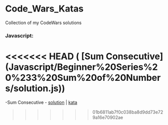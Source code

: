 # Code_Wars_Katas

Collection of my CodeWars solutions

### Javascript:

<<<<<<< HEAD
( [Sum Consecutive] (Javascript/Beginner%20Series%20%233%20Sum%20of%20Numbers/solution.js))
=======
-Sum Consecutive - [solution](Javascript/Beginner%20Series%20%233%20Sum%20of%20Numbers/solution.js) | [kata](https://www.codewars.com/kata/55f2b110f61eb01779000053/train/javascript)
>>>>>>> 01b6811ab7f0c038ba8d9dd73e729a16e70902ae

